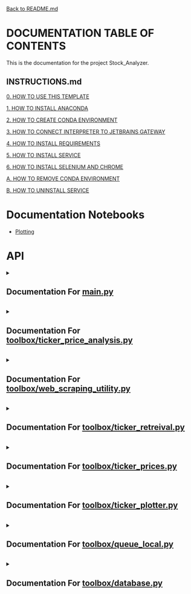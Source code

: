 [Back to README.md](/README.md)

# DOCUMENTATION TABLE OF CONTENTS #

This is the documentation for the project Stock_Analyzer.

## INSTRUCTIONS.md ##

[0. HOW TO USE THIS TEMPLATE](/docs/INSTRUCTIONS.md#0-how-to-use-this-template)

[1. HOW TO INSTALL ANACONDA](/docs/INSTRUCTIONS.md#1-how-to-install-anaconda)

[2. HOW TO CREATE CONDA ENVIRONMENT](/docs/INSTRUCTIONS.md#2-how-to-create-conda-environment)

[3. HOW TO CONNECT INTERPRETER TO JETBRAINS GATEWAY](/docs/INSTRUCTIONS.md#3-how-to-connect-interpreter-to-jetbrains-gateway)

[4. HOW TO INSTALL REQUIREMENTS](/docs/INSTRUCTIONS.md#4-how-to-install-requirements)

[5. HOW TO INSTALL SERVICE](/docs/INSTRUCTIONS.md#5-how-to-install-service)

[6. HOW TO INSTALL SELENIUM AND CHROME](/docs/INSTRUCTIONS.md#6-how-to-install-selenium-and-chrome)

[A. HOW TO REMOVE CONDA ENVIRONMENT](/docs/INSTRUCTIONS.md#a-how-to-remove-conda-environment)

[B. HOW TO UNINSTALL SERVICE](/docs/INSTRUCTIONS.md#b-how-to-uninstall-service)

# Documentation Notebooks #

 - [Plotting](/documentation/Plotting.ipynb)

# API #


<details>
<summary>

## Documentation For [main.py](/docs/MAIN.md)

</summary>


 <details>
<summary>

### > [function main](/docs/MAIN.md#function-main) 



</summary>

[def main():](./../main.py#L25) 



</details>

<br></details>


<details>
<summary>

## Documentation For [toolbox/ticker_price_analysis.py](/docs/TOOLBOX-TICKER_PRICE_ANALYSIS.md)

</summary>


 <details>
<summary>

### > [function set_storage_path](/docs/TOOLBOX-TICKER_PRICE_ANALYSIS.md#function-set_storage_path) 



</summary>

[def set_storage_path(database_path: str, make_dir=False):](./../toolbox/ticker_price_analysis.py#L8) 

Note


```python
    This function is used to set the path to the database. The database is a
```

Param


```python
    database_path: str
        Path to the database
    make_dir: bool
        If True, create the directory if it does not exist
```

Return


```python
    None
```

Example


```python
    from toolbox import ticker_price_analysis
    ticker_price_analysis.set_storage_path('~/Desktop/database', make_dir=True)
```



</details>


 <details>
<summary>

### > [function diff](/docs/TOOLBOX-TICKER_PRICE_ANALYSIS.md#function-diff) 



</summary>

[def diff(df: pd.DataFrame):](./../toolbox/ticker_price_analysis.py#L39) 

Note


```python
    This function is used to get the difference between the price of each datetime
```

Param


```python
ters
    ----------
    df: pd.DataFrame
        Dataframe with datetime index and columns of prices
```

Return


```python
    diff_df: pd.DataFrame
        Dataframe with datetime index and columns of differences in prices
```

Example


```python
    from toolbox import ticker_price_analysis
    import pandas as pd
    df = pd.DataFrame({'price': [1, 2, 3, 4, 5]}, index=pd.date_range('2020-01-01', periods=5, freq='1min'))
    velocity_df = ticker_price_analysis.diff(df)
    print(velocity_df)
```



</details>


 <details>
<summary>

### > [function get_pct_change](/docs/TOOLBOX-TICKER_PRICE_ANALYSIS.md#function-get_pct_change) 



</summary>

[def get_pct_change(df: pd.DataFrame):](./../toolbox/ticker_price_analysis.py#L74) 

Note


```python
    This function is used to get the percent change between the price of each datetime
```

Param


```python
ters
    ----------
    df: pd.DataFrame
        Dataframe with datetime index and columns of prices
```

Return


```python
    pct_change_df: pd.DataFrame
        Dataframe with datetime index and columns of percent change in prices
```

Example


```python
    from toolbox import ticker_price_analysis
    import pandas as pd
    df = pd.DataFrame({'price': [1, 2, 3, 4, 5]}, index=pd.date_range('2020-01-01', periods=5, freq='1min'))
    pct_change_trend = ticker_price_analysis.get_pct_change(df)
    print(pct_change_trend)
```



</details>


 <details>
<summary>

### > [function get_velocity](/docs/TOOLBOX-TICKER_PRICE_ANALYSIS.md#function-get_velocity) 



</summary>

[def get_velocity(ticker: str, start_date=None, end_date=None, cooldown=True, database_only=False, interval="1d"):](./../toolbox/ticker_price_analysis.py#L110) 

Note


```python
    This function is used to get the velocity of the ticker
```

Param


```python
ters
    ----------
    ticker: str
        Ticker symbol

    start_date: datetime.datetime
        Start date of the data

    end_date: datetime.datetime
        End date of the data

    cooldown: bool
        If True, wait 1 second between each request to the API

    database_only: bool
        If True, only use the database, do not make any requests to the API
```

Return


```python
    velocity_df: pd.DataFrame
        Dataframe with datetime index and columns of velocity
```

Example


```python
    from toolbox import ticker_price_analysis
    velocity_df = ticker_price_analysis.get_velocity('AAPL')
    print(velocity_df)
```



</details>


 <details>
<summary>

### > [function get_acceleration](/docs/TOOLBOX-TICKER_PRICE_ANALYSIS.md#function-get_acceleration) 



</summary>

[def get_acceleration(ticker: str, start_date=None, end_date=None, cooldown=True, database_only=False, interval="1d"):](./../toolbox/ticker_price_analysis.py#L151) 

Note


```python
    This function is used to get the acceleration of the ticker
```

Param


```python
ters
    ----------
    ticker: str
        Ticker symbol

    start_date: datetime.datetime
        Start date of the data

    end_date: datetime.datetime
        End date of the data

    cooldown: bool
        If True, wait 1 second between each request to the API

    database_only: bool
        If True, only use the database, do not make any requests to the API
```

Return


```python
    acceleration_df: pd.DataFrame
        Dataframe with datetime index and columns of acceleration
```

Example


```python
    from toolbox import ticker_price_analysis
    acceleration_df = ticker_price_analysis.get_acceleration('AAPL')
    print(acceleration_df)
```



</details>


 <details>
<summary>

### > [function get_jerk](/docs/TOOLBOX-TICKER_PRICE_ANALYSIS.md#function-get_jerk) 



</summary>

[def get_jerk(ticker: str, start_date=None, end_date=None, cooldown=True, database_only=False, interval="1d"):](./../toolbox/ticker_price_analysis.py#L192) 

Note


```python
    This function is used to get the jerk of the ticker
```

Param


```python
ters
    ----------
    ticker: str
        Ticker symbol

    start_date: datetime.datetime
        Start date of the data

    end_date: datetime.datetime
        End date of the data

    cooldown: bool
        If True, wait 1 second between each request to the API

    database_only: bool
        If True, only use the database, do not make any requests to the API
```

Return


```python
    jerk_df: pd.DataFrame
        Dataframe with datetime index and columns of jerk
```

Example


```python
    from toolbox import ticker_price_analysis
    jerk_df = ticker_price_analysis.get_jerk('AAPL')
    print(jerk_df)
```



</details>


 <details>
<summary>

### > [function get_pct_change_velocity](/docs/TOOLBOX-TICKER_PRICE_ANALYSIS.md#function-get_pct_change_velocity) 



</summary>

[def get_pct_change_velocity(ticker: str, start_date=None, end_date=None, cooldown=True, database_only=False, interval="1d"):](./../toolbox/ticker_price_analysis.py#L233) 

Note


```python
    This function is used to get the percent change velocity of the ticker
```

Param


```python
ters
    ----------
    ticker: str
        Ticker symbol

    start_date: datetime.datetime
        Start date of the data

    end_date: datetime.datetime
        End date of the data

    cooldown: bool
        If True, wait 1 second between each request to the API

    database_only: bool
        If True, only use the database, do not make any requests to the API
```

Return


```python
    pct_change_velocity_df: pd.DataFrame
        Dataframe with datetime index and columns of percent change velocity
```

Example


```python
    from toolbox import ticker_price_analysis
    pct_change_velocity_df = ticker_price_analysis.get_pct_change_velocity('AAPL')
    print(pct_change_velocity_df)
```



</details>


 <details>
<summary>

### > [function get_pct_change_acceleration](/docs/TOOLBOX-TICKER_PRICE_ANALYSIS.md#function-get_pct_change_acceleration) 



</summary>

[def get_pct_change_acceleration(ticker: str, start_date=None, end_date=None, cooldown=True, database_only=False, interval="1d"):](./../toolbox/ticker_price_analysis.py#L274) 

Note


```python
    This function is used to get the percent change acceleration of the ticker
```

Param


```python
ters
    ----------
    ticker: str
        Ticker symbol
    start_date: datetime.datetime
        Start date of the data
    end_date: datetime.datetime
        End date of the data
    cooldown: bool
        If True, wait 1 second between each request to the API
    database_only: bool
        If True, only use the database, do not make any requests to the API
```

Return


```python
    pct_change_acceleration_df: pd.DataFrame
        Dataframe with datetime index and columns of percent change acceleration
```

Example


```python
    from toolbox import ticker_price_analysis
    pct_change_acceleration_df = ticker_price_analysis.get_pct_change_acceleration('AAPL')
    print(pct_change_acceleration_df)
```



</details>


 <details>
<summary>

### > [function get_pct_change_jerk](/docs/TOOLBOX-TICKER_PRICE_ANALYSIS.md#function-get_pct_change_jerk) 



</summary>

[def get_pct_change_jerk(ticker: str, start_date=None, end_date=None, cooldown=True, database_only=False, interval="1d"):](./../toolbox/ticker_price_analysis.py#L311) 

Note


```python
    This function is used to get the percent change jerk of the ticker
```

Param


```python
ters
    ----------
    ticker: str
        Ticker symbol
    start_date: datetime.datetime
        Start date of the data
    end_date: datetime.datetime
        End date of the data
    cooldown: bool
        If True, wait 1 second between each request to the API
    database_only: bool
        If True, only use the database, do not make any requests to the API
```

Return


```python
    pct_change_jerk_df: pd.DataFrame
        Dataframe with datetime index and columns of percent change jerk
```

Example


```python
    from toolbox import ticker_price_analysis
    pct_change_jerk_df = ticker_price_analysis.get_pct_change_jerk('AAPL')
    print(pct_change_jerk_df)
```



</details>


 <details>
<summary>

### > [function average](/docs/TOOLBOX-TICKER_PRICE_ANALYSIS.md#function-average) 



</summary>

[def average(df: pd.DataFrame):](./../toolbox/ticker_price_analysis.py#L348) 

Note


```python
    This function is used to get the average of the dataframe
```

Param


```python
ters
    ----------
    df: pd.DataFrame
        Dataframe with datetime index and columns of percent change
```

Return


```python
    average_df: pd.DataFrame
        Dataframe with datetime index and columns of average
```

Example


```python
    from toolbox import ticker_price_analysis
    df = ticker_prices.get_ticker_historical_trend('AAPL')
    average_df = ticker_price_analysis.average(df)
    print(average_df)
```



</details>


 <details>
<summary>

### > [function standard_deviation](/docs/TOOLBOX-TICKER_PRICE_ANALYSIS.md#function-standard_deviation) 



</summary>

[def standard_deviation(df: pd.DataFrame, sample=True):](./../toolbox/ticker_price_analysis.py#L383) 

Note


```python
    This function is used to get the standard deviation of the dataframe
```

Param


```python
ters
    ----------
    df: pd.DataFrame
        Dataframe with datetime index and columns of percent change
    sample: bool
        If True, use sample standard deviation, else use population standard deviation
```

Return


```python
    standard_deviation_df: pd.DataFrame
        Dataframe with datetime index and columns of standard deviation
```

Example


```python
    from toolbox import ticker_price_analysis
    df = ticker_prices.get_ticker_historical_trend('AAPL')
    standard_deviation_df = ticker_price_analysis.standard_deviation(df)
    print(standard_deviation_df)
```



</details>


 <details>
<summary>

### > [function max](/docs/TOOLBOX-TICKER_PRICE_ANALYSIS.md#function-max) 



</summary>

[def max(df: pd.DataFrame):](./../toolbox/ticker_price_analysis.py#L420) 

Note


```python
    This function is used to get the max of the dataframe
```

Param


```python
ters
    ----------
    df: pd.DataFrame
        Dataframe with datetime index and columns of percent change
```

Return


```python
    max_df: pd.DataFrame
        Dataframe with datetime index and columns of max
```

Example


```python
    from toolbox import ticker_price_analysis
    df = ticker_prices.get_ticker_historical_trend('AAPL')
    max_df = ticker_price_analysis.max(df)
    print(max_df)
```



</details>


 <details>
<summary>

### > [function min](/docs/TOOLBOX-TICKER_PRICE_ANALYSIS.md#function-min) 



</summary>

[def min(df: pd.DataFrame):](./../toolbox/ticker_price_analysis.py#L455) 

Note


```python
    This function is used to get the min of the dataframe
```

Param


```python
ters
    ----------
    df: pd.DataFrame
        Dataframe with datetime index and columns of percent change
```

Return


```python
    min_df: pd.DataFrame
        Dataframe with datetime index and columns of min
```

Example


```python
    from toolbox import ticker_price_analysis
    df = ticker_prices.get_ticker_historical_trend('AAPL')
    min_df = ticker_price_analysis.min(df)
    print(min_df)
```



</details>


 <details>
<summary>

### > [function skew](/docs/TOOLBOX-TICKER_PRICE_ANALYSIS.md#function-skew) 



</summary>

[def skew(df: pd.DataFrame):](./../toolbox/ticker_price_analysis.py#L489) 

Note


```python
    This function is used to get the skew of the dataframe.
    For each skew variable:
    skew = 0: normally distributed
    skew < 0: more weight in the right tail of the distribution
    skew > 0: more weight in the left tail of the distribution

    For instance, a skew of -0.35 means that there is more weight in the right tail of the distribution.
```

Param


```python
ters
    ----------
    df: pd.DataFrame
        Dataframe with datetime index and columns of percent change
```

Return


```python
    skew_df: pd.DataFrame
        Dataframe with datetime index and columns of skew.
```

Example


```python
    from toolbox import ticker_price_analysis
    df = ticker_prices.get_ticker_historical_trend('AAPL')
    skew_df = ticker_price_analysis.skew(df)
    print(skew_df)
```



</details>

<br></details>


<details>
<summary>

## Documentation For [toolbox/web_scraping_utility.py](/docs/TOOLBOX-WEB_SCRAPING_UTILITY.md)

</summary>


 <details>
<summary>

### > [function test_headless](/docs/TOOLBOX-WEB_SCRAPING_UTILITY.md#function-test_headless) 



</summary>

[def test_headless(website: str, screenshot_path, screen_width: int = 1920, screen_height: int = 1080):](./../toolbox/web_scraping_utility.py#L9) 

Note


```python
    The screenshot will be saved as a .png file
    This function is built just to test the headless option of selenium.
```

Param


```python
ters
    ----------
    website: str
        The website to take a screenshot of
    screenshot_path: str
        The path to save the screenshot to
    screen_width: int
        The width of the screen to take the screenshot of
    screen_height: int
        The height of the screen to take the screenshot of
```

Return


```python
    None
```

Example


```python
    from toolbox import web_scraping_utility
    import os
    current_dir = os.getcwd()

    screenshot_path = os.path.join(current_dir, 'test')
    web_scraping_utility.test_headless('https://www.youtube.com', screenshot_path)
```



</details>

<br></details>


<details>
<summary>

## Documentation For [toolbox/ticker_retreival.py](/docs/TOOLBOX-TICKER_RETREIVAL.md)

</summary>


 <details>
<summary>

### > [function set_storage_path](/docs/TOOLBOX-TICKER_RETREIVAL.md#function-set_storage_path) 



</summary>

[def set_storage_path(database_path: str, make_dir=False):](./../toolbox/ticker_retreival.py#L8) 

Note


```python
    This function is used to set the path to the database. The database is a
```

Param


```python
    database_path: str
        Path to the database
    make_dir: bool
        If True, create the directory if it does not exist
```

Return


```python
    None
```

Example


```python
    from toolbox import ticker_retreival
    ticker_retreival.set_storage_path('C:/Users/username/PycharmProjects/stock_analysis/database')
```



</details>


 <details>
<summary>

### > [function get_tickers](/docs/TOOLBOX-TICKER_RETREIVAL.md#function-get_tickers) 



</summary>

[def get_tickers(days_reset_frequency=7, request_fresh=False):](./../toolbox/ticker_retreival.py#L37) 

Note


```python
    This function is used to get the list of tickers. The tickers are saved in the database. If the tickers are older
```

Param


```python
    days_reset_frequency: int
        Number of days before the tickers are reset, to avoid making too many API calls

    request_fresh: bool
        If True, then the tickers are requested fresh from the API, regardless of the last update time
```

Return


```python
    tickers: list
        List of tickers
```

Example


```python
    from toolbox import ticker_retreival
    ticker_retreival.set_storage_path('C:/Users/username/PycharmProjects/stock_analysis/database')
    tickers = ticker_retreival.get_tickers()
```

Reference


```python
    https://levelup.gitconnected.com/how-to-get-all-stock-symbols-a73925c16a1b
```



</details>


 <details>
<summary>

### > [function get_rejected_tickers](/docs/TOOLBOX-TICKER_RETREIVAL.md#function-get_rejected_tickers) 



</summary>

[def get_rejected_tickers(days_reset_frequency=7, request_fresh=False):](./../toolbox/ticker_retreival.py#L112) 

Note


```python
    This function is used to get the list of rejected tickers.
    W = When Issued, or can be arrested for fraud
    R = Rights Issue
    P = “First Preferred Issue”. Preferred stocks are a separate entity.
    Q = Bankruptcy
```

Param


```python
    days_reset_frequency: int
        Number of days before the tickers are reset, to avoid making too many API calls

    request_fresh: bool
        If True, then the tickers are requested fresh from the API, regardless of the last update time
```

Return


```python
    rejected_tickers: list
        List of rejected tickers
```

Example


```python
    from toolbox import ticker_retreival
    ticker_retreival.set_storage_path('C:/Users/username/PycharmProjects/stock_analysis/database')
    rejected_tickers = ticker_retreival.get_rejected_tickers()
```

Reference


```python
    https://levelup.gitconnected.com/how-to-get-all-stock-symbols-a73925c16a1b
```



</details>


 <details>
<summary>

### > [function get_ticker_information](/docs/TOOLBOX-TICKER_RETREIVAL.md#function-get_ticker_information) 



</summary>

[def get_ticker_information(symbol: str, days_reset_frequency=14, request_fresh=False, cooldown_counter=0):](./../toolbox/ticker_retreival.py#L151) 

Note


```python
    This function is used to get the information for a given ticker. The information is saved in the database. If the
```

Param


```python
    symbol: str
        Ticker symbol

    days_reset_frequency: int
        Number of days before the tickers are reset, to avoid making too many API calls

    request_fresh: bool
        If True, then the tickers are requested fresh from the API, regardless of the last update time
```

Return


```python
    stock_info: dict
        Dictionary of stock information
```

Example


```python
    from toolbox import ticker_retreival
    ticker_retreival.set_storage_path('C:/Users/username/PycharmProjects/stock_analysis/database')
    stock_info = ticker_retreival.get_ticker_information('MSFT')
    name = stock_info['shortName']
    website = stock_info['website']
    description = stock_info['longBusinessSummary']
```



</details>


 <details>
<summary>

### > [function get_all_ticker_information](/docs/TOOLBOX-TICKER_RETREIVAL.md#function-get_all_ticker_information) 



</summary>

[def get_all_ticker_information(days_reset_frequency=1, request_fresh=False):](./../toolbox/ticker_retreival.py#L232) 

Note


```python
    This function is used to get the information for all tickers. The information is saved in the database. If the
```

Param


```python
    days_reset_frequency: int
        Number of days before the tickers are reset, to avoid making too many API calls

    request_fresh: bool
        If True, then the tickers are requested fresh from the API, regardless of the last update time
```

Return


```python
    all_info: dict
        Dictionary of stock information for all tickers
```

Example


```python
    from toolbox import ticker_retreival
    ticker_retreival.set_storage_path('C:/Users/username/PycharmProjects/stock_analysis/database')
    all_info = ticker_retreival.get_all_ticker_information()
    print(all_info['MSFT']['shortName'])
```



</details>

<br></details>


<details>
<summary>

## Documentation For [toolbox/ticker_prices.py](/docs/TOOLBOX-TICKER_PRICES.md)

</summary>


 <details>
<summary>

### > [function set_storage_path](/docs/TOOLBOX-TICKER_PRICES.md#function-set_storage_path) 



</summary>

[def set_storage_path(database_path: str, make_dir=False):](./../toolbox/ticker_prices.py#L8) 

Note


```python
    This function is used to set the path to the database. The database is a
```

Param


```python
    database_path: str
        Path to the database
    make_dir: bool
        If True, create the directory if it does not exist
```

Return


```python
    None
```

Example


```python
    from toolbox import ticker_prices
    ticker_prices.set_storage_path('C:/Users/username/PycharmProjects/stock_analysis/database')
```



</details>


 <details>
<summary>

### > [function get_trend_request](/docs/TOOLBOX-TICKER_PRICES.md#function-get_trend_request) 



</summary>

[def _get_trend_request_(ticker, start, end, cooldown_counter=0, interval="1h", cooldown=True):](./../toolbox/ticker_prices.py#L38) 



</details>


 <details>
<summary>

### > [function get_trend](/docs/TOOLBOX-TICKER_PRICES.md#function-get_trend) 



</summary>

[def _get_trend_(ticker, start_date, end_date, cooldown=True):](./../toolbox/ticker_prices.py#L61) 



</details>


 <details>
<summary>

### > [function get_ticker_historical_trend](/docs/TOOLBOX-TICKER_PRICES.md#function-get_ticker_historical_trend) 



</summary>

[def get_ticker_historical_trend(ticker: str, start_date: datetime.datetime = None, end_date: datetime.datetime = None, cooldown = True, database_only=False, interval: str = "1h") -> pd.DataFrame:](./../toolbox/ticker_prices.py#L120) 

Note


```python
    This function is used to get the historical trend of a ticker. The historical trend is stored in the database. If the
    historical trend is not in the database, it will be downloaded from Yahoo Finance and stored in the database.
```

Param


```python
    ticker: str
        Ticker symbol
    start_date: datetime.datetime
        Start date
    end_date: datetime.datetime
        End date
    cooldown: bool
        If True, wait 3 seconds between requests
    database_only: bool
        If True, only get the historical trend from the database.
        Setting it to True will not download the historical trend from Yahoo Finance,
        but it is faster to retrieve the historical trend from the database.
    interval: str
        Interval of the historical trend. If None, it will be set to "1d" if the time delta is greater than 2 years,
        otherwise it will be set to "1h"
```

Return


```python
    pd.DataFrame
        Historical trend of the ticker
```

Example


```python
    from toolbox import ticker_prices
    import datetime
    date = '09/10/2019'
    datetime_object = datetime.datetime.strptime(date, '%m/%d/%Y')
    today = datetime.datetime.today()
    print(ticker_prices.get_ticker_historical_trend('MSFT', datetime_object, today))
```



</details>

<br></details>


<details>
<summary>

## Documentation For [toolbox/ticker_plotter.py](/docs/TOOLBOX-TICKER_PLOTTER.md)

</summary>


 <details>
<summary>

### > [function set_storage_path](/docs/TOOLBOX-TICKER_PLOTTER.md#function-set_storage_path) 



</summary>

[def set_storage_path(database_path: str, make_dir=False):](./../toolbox/ticker_plotter.py#L9) 

Note


```python
    This function is used to set the path to the database. The database is a
```

Param


```python
    database_path: str
        Path to the database
    make_dir: bool
        If True, create the directory if it does not exist
```

Return


```python
    None
```

Example


```python
    from toolbox import ticker_price_analysis
    ticker_price_analysis.set_storage_path('~/Desktop/database', make_dir=True)
```



</details>


 <details>
<summary>

### > [function create_date_index](/docs/TOOLBOX-TICKER_PLOTTER.md#function-create_date_index) 



</summary>

[def create_date_index_(trend):](./../toolbox/ticker_plotter.py#L40) 



</details>


 <details>
<summary>

### > [function get_figure](/docs/TOOLBOX-TICKER_PLOTTER.md#function-get_figure) 



</summary>

[def get_figure(trend: pd.DataFrame, columns: list, title: str, yaxis_name: str = "Price ($)", key_name: str = "Type"):](./../toolbox/ticker_plotter.py#L53) 

Note


```python
    This function is used to plot the trend of the data. The trend is a dataframe where the index is the date and the
    columns are the different types of data. The columns are the different types of data.
```

Param


```python
ters
    ----------
    trend: pd.DataFrame
        Dataframe containing the trend

    columns: list
        List of columns to plot

    title: str
        Title of the plot

    yaxis_name: str
        Name of the y-axis

    key_name: str
        Name of the key
```

Return


```python
    fig: plotly.graph_objects.Figure
        Plotly figure
```

Example


```python
    from toolbox import ticker_price_analysis
    from toolbox import ticker_prices
    ticker_price_analysis.set_storage_path('~/Desktop/database', make_dir=True)
    ticker_prices.set_storage_path('~/Desktop/database')

    trend = ticker_prices.get_ticker_historical_trend('AAPL')
    fig = ticker_price_analysis.get_figure(trend, ['Close', 'Open'], 'AAPL')
    fig.show()
    fig.write_image(f"AAPL_trend.png")
```



</details>


 <details>
<summary>

### > [function get_candlestick_figure](/docs/TOOLBOX-TICKER_PLOTTER.md#function-get_candlestick_figure) 



</summary>

[def get_candlestick_figure(trend: pd.DataFrame, title: str, yaxis_name: str = "Price ($)"):](./../toolbox/ticker_plotter.py#L102) 

Note


```python
    This function is used to plot the trend of the data. The trend is a dataframe where the index is the date and the
    columns are the different types of data. The columns are the different types of data.
```

Param


```python
ters
    ----------
    trend: pd.DataFrame
        Dataframe containing the trend

    title: str
        Title of the plot

    yaxis_name: str
        Name of the y-axis
```

Return


```python
    fig: plotly.graph_objects.Figure
        Plotly figure
```

Example


```python
    from toolbox import ticker_price_analysis
    from toolbox import ticker_prices
    ticker_price_analysis.set_storage_path('~/Desktop/database', make_dir=True)
    ticker_prices.set_storage_path('~/Desktop/database')

    trend = ticker_prices.get_ticker_historical_trend('AAPL')
    fig = ticker_price_analysis.get_candlestick_figure(trend, 'AAPL')
    fig.show()
    fig.write_image(f"AAPL_candlestick.png")
```



</details>

<br></details>


<details>
<summary>

## Documentation For [toolbox/queue_local.py](/docs/TOOLBOX-QUEUE_LOCAL.md)

</summary>


 <details>
<summary>

### > [class Queue](/docs/TOOLBOX-QUEUE_LOCAL.md#class-queue) 



</summary>

[class Queue:](./../toolbox/queue_local.py#L2) 

Note


```python
    A queue is a data structure that follows the First In First Out (FIFO) principle.
    This means that the first item added to the queue will be the first item removed from the queue.
    A queue can be implemented using a list or a linked list.
```

Param


```python
    queue_list: list
        The list to initialize the queue with
    max_size: int
        The maximum size of the queue
```

Example


```python
    queue = Queue([1, 2, 3, 4, 5], 10)

    a = queue.dequeue()
    print(a)
```

Reference


```python
    https://en.wikipedia.org/wiki/Queue_(abstract_data_type)
```




 <details>
<summary>

### >  > [function Queue.init](/docs/TOOLBOX-QUEUE_LOCAL.md#function-queueinit) 



</summary>

[def __init__(self, queue_list: list = None, max_size: int = None):](./../toolbox/queue_local.py#L30) 

Note


```python
        If the queue_list is not None, then the queue will be initialized with the list
        If the max_size is not None, then the queue will be initialized with the max_size
```

Param


```python
        queue_list: list
            The list to initialize the queue with
        max_size: int
            The maximum size of the queue
```

Return


```python
        None
```

Example


```python
        queue = Queue([1, 2, 3, 4, 5], 10)

        a = queue.dequeue()
        print(a)
```



</details>


 <details>
<summary>

### >  > [function Queue.enqueue](/docs/TOOLBOX-QUEUE_LOCAL.md#function-queueenqueue) 



</summary>

[def enqueue(self, item):](./../toolbox/queue_local.py#L61) 

Note


```python
        Adds the item to the end of the queue
```

Param


```python
        item: any
            The item to add to the queue
```

Return


```python
        None
```

Example


```python
        queue = Queue(max_size=10)

        queue.enqueue(1)
        queue.enqueue(2)
        queue.enqueue(3)
        print(queue)
```



</details>


 <details>
<summary>

### >  > [function Queue.dequeue](/docs/TOOLBOX-QUEUE_LOCAL.md#function-queuedequeue) 



</summary>

[def dequeue(self):](./../toolbox/queue_local.py#L90) 

Note


```python
        Removes the first item from the queue
```

Param


```python
        None
```

Return


```python
        item: any
            The item that was removed from the queue
```

Example


```python
        queue = Queue(max_size=10)

        queue.enqueue(1)
        queue.enqueue(2)
        queue.enqueue(3)

        a = queue.dequeue()
        print(a)
```



</details>


 <details>
<summary>

### >  > [function Queue.size](/docs/TOOLBOX-QUEUE_LOCAL.md#function-queuesize) 



</summary>

[def size(self) -> int:](./../toolbox/queue_local.py#L118) 

Note


```python
        Returns the size of the queue
```

Param


```python
        None
```

Return


```python
        size: int
            The size of the queue
```

Example


```python
        queue = Queue(max_size=10)

        queue.enqueue(1)
        queue.enqueue(2)
        queue.enqueue(3)

        print(queue.size())
```



</details>


 <details>
<summary>

### >  > [function Queue.is_empty](/docs/TOOLBOX-QUEUE_LOCAL.md#function-queueis_empty) 



</summary>

[def is_empty(self) -> bool:](./../toolbox/queue_local.py#L146) 

Note


```python
        Returns True if the queue is empty, False otherwise
```

Param


```python
        None
```

Return


```python
        is_empty: bool
            True if the queue is empty, False otherwise
```

Example


```python
        queue = Queue(max_size=10)

        queue.enqueue(1)
        queue.enqueue(2)

        print(queue.is_empty())
```



</details>


 <details>
<summary>

### >  > [function Queue.peek](/docs/TOOLBOX-QUEUE_LOCAL.md#function-queuepeek) 



</summary>

[def peek(self):](./../toolbox/queue_local.py#L173) 

Note


```python
        Returns the first item in the queue without removing it
```

Param


```python
        None
```

Return


```python
        item: any
            The first item in the queue
```

Example


```python
        queue = Queue(max_size=10)

        queue.enqueue(1)
        queue.enqueue(2)
        queue.enqueue(3)

        a = queue.peek()
        print(a)
```



</details>


 <details>
<summary>

### >  > [function Queue.get_list](/docs/TOOLBOX-QUEUE_LOCAL.md#function-queueget_list) 



</summary>

[def get_list(self):](./../toolbox/queue_local.py#L201) 

Note


```python
        Returns the list of items in the queue
```

Param


```python
        None
```

Return


```python
        list: list
            The list of items in the queue
```

Example


```python
        queue = Queue(max_size=10)

        queue.enqueue(1)
        queue.enqueue(2)
        queue.enqueue(3)

        a = queue.get_list()
        print(a)
```



</details>


 <details>
<summary>

### >  > [function Queue.len](/docs/TOOLBOX-QUEUE_LOCAL.md#function-queuelen) 



</summary>

[def __len__(self):](./../toolbox/queue_local.py#L230) 

Note


```python
        Returns the size of the queue
```

Param


```python
        None
```

Return


```python
        size: int
            The size of the queue
```

Example


```python
        queue = Queue(max_size=10)

        queue.enqueue(1)
        queue.enqueue(2)

        print(len(queue))
```



</details>


 <details>
<summary>

### >  > [function Queue.copy](/docs/TOOLBOX-QUEUE_LOCAL.md#function-queuecopy) 



</summary>

[def copy(self):](./../toolbox/queue_local.py#L256) 

Note


```python
        Returns a copy of the queue
```

Param


```python
        None
```

Return


```python
        new_queue: Queue
            A copy of the queue
```

Example


```python
        queue = Queue(max_size=10)

        queue.enqueue(1)
        queue.enqueue(2)
        queue.enqueue(3)

        new_queue = queue.copy()
        print(new_queue)
```



</details>


 <details>
<summary>

### >  > [function Queue.copy](/docs/TOOLBOX-QUEUE_LOCAL.md#function-queuecopy) 



</summary>

[def __copy__(self):](./../toolbox/queue_local.py#L288) 

Note


```python
        Returns a copy of the queue
```

Param


```python
        None
```

Return


```python
        new_queue: Queue
            A copy of the queue
```

Example


```python
        queue = Queue(max_size=10)

        queue.enqueue(1)
        queue.enqueue(2)
        queue.enqueue(3)

        new_queue = queue.copy()
        print(new_queue)
```



</details>


 <details>
<summary>

### >  > [function Queue.eq](/docs/TOOLBOX-QUEUE_LOCAL.md#function-queueeq) 



</summary>

[def __eq__(self, other):](./../toolbox/queue_local.py#L317) 

Note


```python
        Returns True if the queues are equal, False otherwise
```

Param


```python
        other: Queue
            The other queue to compare to
```

Return


```python
        is_equal: bool
            True if the queues are equal, False otherwise
```

Example


```python
        queue = Queue([1, 2, 3, 4, 5], max_size=10)
        other = Queue([1, 2, 3, 4, 5], max_size=10)

        print(queue == other)
```



</details>


 <details>
<summary>

### >  > [function Queue.ne](/docs/TOOLBOX-QUEUE_LOCAL.md#function-queuene) 



</summary>

[def __ne__(self, other):](./../toolbox/queue_local.py#L348) 

Note


```python
        Returns True if the queues are not equal, False otherwise
```

Param


```python
        other: Queue
            The other queue to compare to
```

Return


```python
        is_not_equal: bool
            True if the queues are not equal, False otherwise
```

Example


```python
        queue = Queue([1, 2, 3, 4, 5], max_size=10)
        other = Queue([1, 2, 3, 4, 5], max_size=10)

        print(queue != other)
```



</details>


 <details>
<summary>

### >  > [function Queue.getitem](/docs/TOOLBOX-QUEUE_LOCAL.md#function-queuegetitem) 



</summary>

[def __getitem__(self, index):](./../toolbox/queue_local.py#L373) 

Note


```python
        Returns the item at the given index
```

Param


```python
        index: int
            The index of the item to get
```

Return


```python
        item: any
            The item at the given index
```

Example


```python
        queue = Queue([1, 2, 3, 4, 5], max_size=10)

        print(queue[2])
```



</details>


 <details>
<summary>

### >  > [function Queue.setitem](/docs/TOOLBOX-QUEUE_LOCAL.md#function-queuesetitem) 



</summary>

[def __setitem__(self, index, value):](./../toolbox/queue_local.py#L397) 

Note


```python
        Sets the item at the given index to the given value
```

Param


```python
        index: int
            The index of the item to set
        value: any
            The value to set the item to
```

Return


```python
        None
```

Example


```python
        queue = Queue([1, 2, 3, 4, 5], max_size=10)

        queue[2] = 10
        print(queue)
```



</details>


 <details>
<summary>

### >  > [function Queue.delitem](/docs/TOOLBOX-QUEUE_LOCAL.md#function-queuedelitem) 



</summary>

[def __delitem__(self, index):](./../toolbox/queue_local.py#L423) 

Note


```python
        Deletes the item at the given index
```

Param


```python
        index: int
            The index of the item to delete
```

Return


```python
        None
```

Example


```python
        queue = Queue([1, 2, 3, 4, 5], max_size=10)

        del queue[2]
        print(queue)
```



</details>


 <details>
<summary>

### >  > [function Queue.iter](/docs/TOOLBOX-QUEUE_LOCAL.md#function-queueiter) 



</summary>

[def __iter__(self):](./../toolbox/queue_local.py#L447) 

Note


```python
        Returns an iterator for the queue
```

Param


```python
        None
```

Return


```python
        iter: iter
            An iterator for the queue
```

Example


```python
        queue = Queue([1, 2, 3, 4, 5], max_size=10)

        for item in queue:
            print(item)
```



</details>


 <details>
<summary>

### >  > [function Queue.reversed](/docs/TOOLBOX-QUEUE_LOCAL.md#function-queuereversed) 



</summary>

[def __reversed__(self):](./../toolbox/queue_local.py#L471) 

Note


```python
        Returns an iterator for the queue in reverse order
```

Param


```python
        None
```

Return


```python
        reversed: iter
            An iterator for the queue in reverse order
```

Example


```python
        queue = Queue([1, 2, 3, 4, 5], max_size=10)

        for item in reversed(queue):
            print(item)
```



</details>


 <details>
<summary>

### >  > [function Queue.contains](/docs/TOOLBOX-QUEUE_LOCAL.md#function-queuecontains) 



</summary>

[def __contains__(self, item):](./../toolbox/queue_local.py#L495) 

Note


```python
        Returns True if the item is in the queue, False otherwise
```

Param


```python
        item: any
            The item to check for
```

Return


```python
        is_in: bool
            True if the item is in the queue, False otherwise
```

Example


```python
        queue = Queue([1, 2, 3, 4, 5], max_size=10)

        print(1 in queue)
```



</details>


 <details>
<summary>

### >  > [function Queue.add](/docs/TOOLBOX-QUEUE_LOCAL.md#function-queueadd) 



</summary>

[def __add__(self, other):](./../toolbox/queue_local.py#L519) 

Note


```python
        Returns a new queue with the items from both queues
```

Param


```python
        other: Queue
            The other queue to add to this queue
```

Return


```python
        new_queue: Queue
            A new queue with the items from both queues
```

Example


```python
        queue = Queue([1, 2, 3, 4, 5], max_size=10)
        other = Queue([6, 7, 8, 9, 10], max_size=10)

        new_queue = queue + other
        print(new_queue)
```



</details>


 <details>
<summary>

### >  > [function Queue.iadd](/docs/TOOLBOX-QUEUE_LOCAL.md#function-queueiadd) 



</summary>

[def __iadd__(self, other):](./../toolbox/queue_local.py#L550) 

Note


```python
        Returns this queue with the items from both queues
```

Param


```python
        other: Queue
            The other queue to add to this queue
```

Return


```python
        self: Queue
            This queue with the items from both queues
```

Example


```python
        queue = Queue([1, 2, 3, 4, 5], max_size=10)
        other = Queue([6, 7, 8, 9, 10], max_size=10)

        queue += other
        print(queue)
```



</details>


 <details>
<summary>

### >  > [function Queue.mul](/docs/TOOLBOX-QUEUE_LOCAL.md#function-queuemul) 



</summary>

[def __mul__(self, other):](./../toolbox/queue_local.py#L578) 

Note


```python
        Returns a new queue with the items from this queue repeated the given number of times
```

Param


```python
        other: int
            The number of times to repeat the queue
```

Return


```python
        new_queue: Queue
            A new queue with the items from this queue repeated the given number of times
```

Example


```python
        queue = Queue([1, 2, 3, 4, 5], max_size=10)

        new_queue = queue * 3
        print(new_queue)
```



</details>


 <details>
<summary>

### >  > [function Queue.imul](/docs/TOOLBOX-QUEUE_LOCAL.md#function-queueimul) 



</summary>

[def __imul__(self, other):](./../toolbox/queue_local.py#L607) 

Note


```python
        Returns this queue with the items from this queue repeated the given number of times
```

Param


```python
        other: int
            The number of times to repeat the queue
```

Return


```python
        self: Queue
            This queue with the items from this queue repeated the given number of times
```

Example


```python
        queue = Queue([1, 2, 3, 4, 5], max_size=10)

        queue *= 3
        print(queue)
```



</details>


 <details>
<summary>

### >  > [function Queue.str](/docs/TOOLBOX-QUEUE_LOCAL.md#function-queuestr) 



</summary>

[def __str__(self):](./../toolbox/queue_local.py#L636) 

Note


```python
        Returns a string representation of the queue
```

Param


```python
        None
```

Return


```python
        string: str
            A string representation of the queue
```

Example


```python
        queue = Queue([1, 2, 3, 4, 5], max_size=10)

        print(queue)
```



</details>

</details>

<br></details>


<details>
<summary>

## Documentation For [toolbox/database.py](/docs/TOOLBOX-DATABASE.md)

</summary>


 <details>
<summary>

### > [function set_storage_path](/docs/TOOLBOX-DATABASE.md#function-set_storage_path) 



</summary>

[def set_storage_path(path):](./../toolbox/database.py#L9) 

Note


```python
    This function is used to set the path to the folder where the database files will be stored
```

Param


```python
ters
    ----------
    path : str
        The path to the folder where the database files will be stored
```

Return


```python
    None
        This function does not return anything
```

Example


```python
    set_storage_path('C:/Users/JohnDoe/Documents/MyDatabase')
```

Reference


```python
    No Links
```



</details>


 <details>
<summary>

### > [function slugify](/docs/TOOLBOX-DATABASE.md#function-slugify) 



</summary>

[def slugify(value, allow_unicode=False):](./../toolbox/database.py#L41) 

Note


```python
    This function is used to slugify strings, which basically means to remove all special characters and replace them with dashes.
    This is useful for creating file names from strings.
```

Param


```python
ters
    ----------
    value : str
        The string to be slugified
    allow_unicode : bool
        Whether or not to allow unicode characters
```

Return


```python
    str
        The slugified string
```

Example


```python
    a = slugify('Hello World')
```

Reference


```python
    https://github.com/django/django/blob/master/django/utils/text.py
```



</details>


 <details>
<summary>

### > [function get](/docs/TOOLBOX-DATABASE.md#function-get) 



</summary>

[def get(name: str):](./../toolbox/database.py#L77) 

Note


```python
    This function is used to load objects from the database folder
```

Param


```python
ters
    ----------
    name : str
        The name of the file to be loaded
```

Return


```python
    object or None
        The object loaded from the file, could be anything
```

Example


```python
    spreadsheet_data = get('spreadsheet_people')
```

Reference


```python
    No Links
```



</details>


 <details>
<summary>

### > [function get_modified_date](/docs/TOOLBOX-DATABASE.md#function-get_modified_date) 



</summary>

[def get_modified_date(name: str):](./../toolbox/database.py#L112) 

Note


```python
    This function is used to get the last modified date of a file in the database folder
```

Param


```python
ters
    ----------
    name : str
        The name of the file to be loaded
```

Return


```python
    datetime.datetime or None
        The datetime object of the last modified date
```

Example


```python
    date = get_modified_date('spreadsheet_people')
```

Reference


```python
    No Links
```



</details>


 <details>
<summary>

### > [function save](/docs/TOOLBOX-DATABASE.md#function-save) 



</summary>

[def save(name: str, data: any) -> None:](./../toolbox/database.py#L146) 

Note


```python
    This function is used to save objects to the database folder
```

Param


```python
ters
    ----------
    name : str
        The name of the file to be saved
    data : any
        The data to be saved
```

Return


```python
    None
        This function does not return anything
```

Example


```python
    spreadsheet_data = {"People": ["Bill", "Kent", "Steve"], "Ages": [20, 30, 40]}

    save('spreadsheet_people', spreadsheet_data)
```

Reference


```python
    No Links
```



</details>


 <details>
<summary>

### > [function delete_database](/docs/TOOLBOX-DATABASE.md#function-delete_database) 



</summary>

[def delete_database(name: str) -> object:](./../toolbox/database.py#L182) 

Note


```python
    This function is used to delete objects from the database folder
```

Param


```python
ters
    ----------
    name : str
        The name of the file to be deleted
```

Return


```python
    object or None
        The object loaded from the file, could be anything
```

Example


```python
    spreadsheet_data = {"People": ["Bill", "Kent", "Steve"], "Ages": [20, 30, 40]}

    save('spreadsheet_people', spreadsheet_data)

    delete_database('spreadsheet_people')
```

Reference


```python
    No Links
```



</details>


 <details>
<summary>

### > [function save_key](/docs/TOOLBOX-DATABASE.md#function-save_key) 



</summary>

[def save_key(platform: str, key: str, override: bool = False) -> None:](./../toolbox/database.py#L220) 

Note


```python
    This function is used to save keys in a secure location
```

Param


```python
ters
    ----------
    platform: str
        The name of the platform to be saved (e.g. 'google')
    key: str
        The key to be saved (e.g. '<google_api_key>')
    override: bool
        Whether or not to override the key if it already exists
```

Return


```python
    None
        This function does not return anything
```

Example


```python
    save_key('google', '<google_api_key>')
```

Reference


```python
    https://www.nylas.com/blog/making-use-of-environment-variables-in-python/
```



</details>


 <details>
<summary>

### > [function load_key](/docs/TOOLBOX-DATABASE.md#function-load_key) 



</summary>

[def load_key(platform: str) -> str:](./../toolbox/database.py#L266) 

Note


```python
        This function is used to load keys from a secure location
```

Param


```python
ters
        ----------
        platform: str
            The key to be loaded (e.g. '<google_api_key>')
```

Return


```python
        str or None
            This function returns the key if it exists, otherwise it returns None
```

Example


```python
        key = load_key('google')
```

Reference


```python
        https://www.nylas.com/blog/making-use-of-environment-variables-in-python/
```



</details>

<br></details>

